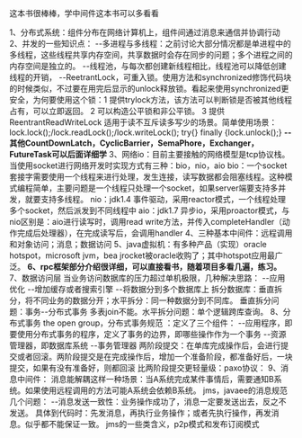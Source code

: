 这本书很棒棒，学中间件这本书可以多看看

1、分布式系统：组件分布在网络计算机上，组件间通过消息来通信并协调行动
2、并发的一些知识点：
--多进程与多线程：之前讨论大部分情况都是单进程中的多线程，这些线程共享内存空间，共享数据时会存在同步的问题；多个进程之间的内存空间是独立的。
--线程池，与每次都创建新线程相比，线程池可以降低创建线程的开销，
--ReetrantLock，可重入锁。使用方法和synchronized修饰代码块的时候类似，不过要在用完后显示的unlock释放锁。看起来使用synchronized更安全，为何要使用这个锁：1 提供trylock方法，该方法可以判断锁是否被其他线程占有，可以立即返回。 2 可以构造公平锁和非公平锁。 3 提供ReentrantReadWriteLock 适用于读不互斥读多写少的场景。简单使用场景：
lock.lock();/lock.readLock();/lock.writeLock();
try{} finally {lock.unlock();}
**--其他CountDownLatch，CyclicBarrier，SemaPhore，Exchanger，FutureTask可以后面详细学**
3、网络io：目前主要接触的网络模型是tcp协议栈。当使用socket进行网络开发时实现方式有三种：bio，nio，aio
bio：一个socket套接字需要使用一个线程来进行处理，发生连接，读写数据都会阻塞线程。这种模式编程简单，主要问题是一个线程只处理一个socket，如果server端要支持多并发，就要支持多线程。
nio：jdk1.4 事件驱动，采用reactor模式，一个线程处理多个socket，然后派发到不同线程中
aio：jdk1.7 异步io，采用proactor模式，与nio区别是：aio进行读写时，调用read write方法，并传入completeHandler（动作完成后处理器），在完成读写后，会调用handler
4、三种基本中间件：远程调用和对象访问；消息；数据访问
5、java虚拟机：有多种产品（实现）oracle hotspot，microsoft jvm，bea jrocket被oracle收购了；其中hotspot应用最广泛。
**6、rpc框架部分介绍很详细，可以直接看书，随着项目多看几遍，练习。**
7、数据访问层
当业务访问数据库的压力超过单机极限，几种解决思路：
--应用优化 --增加缓存或者搜索引擎 --将数据分到多个数据库上
拆分数据库：垂直拆分，将不同业务的数据分开；水平拆分：同一种数据分到不同库。
垂直拆分问题：事务--分布式事务 多表join不能。水平拆分问题：单个逻辑跨库查询。
8、分布式事务
the open group，分布式事务规范 ：定义了三个组件：
--应用程序，即要使用分布式事务的程序，定义了事务的边界，即哪些操作作为一个事务
--资源管理器，即数据库系统
--事务管理器
两阶段提交：在单库完成操作后，会进行提交或者回滚。两阶段提交是在完成操作后，增加一个准备阶段，都准备好后，一块提交，如果有没有准备好，则都回滚
比两阶段提交更轻量级：paxo协议：
9、消息中间件：
消息能解耦这样一种场景：当A系统完成某件事情后，需要通知B系统。如果使用远程调用的方法可能A系统会依赖B系统。
jms，javaee的消息规范
几个问题：
--消息发送一致性：业务操作成功了，消息一定要发送出去，反之不发送。
具体到代码时：先发消息，再执行业务操作；或者先执行操作，再发消息。似乎都不能保证一致。
jms的一些类含义，p2p模式和发布订阅模式



